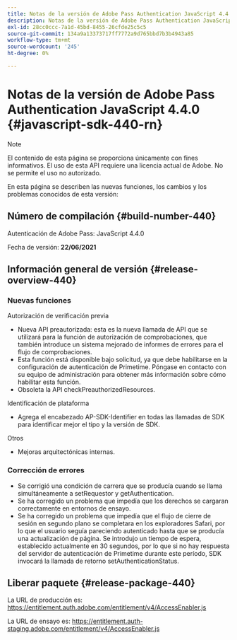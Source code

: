 ```yaml
---
title: Notas de la versión de Adobe Pass Authentication JavaScript 4.4.0
description: Notas de la versión de Adobe Pass Authentication JavaScript 4.4.0
exl-id: 28cc0ccc-7a1d-45bd-8455-26cfde25c5c5
source-git-commit: 134a9a13373717ff7772a9d765bbd7b3b4943a85
workflow-type: tm+mt
source-wordcount: '245'
ht-degree: 0%

---
```


# Notas de la versión de Adobe Pass Authentication JavaScript 4.4.0 {#javascript-sdk-440-rn}

>[!NOTE]
>
>El contenido de esta página se proporciona únicamente con fines informativos. El uso de esta API requiere una licencia actual de Adobe. No se permite el uso no autorizado.

En esta página se describen las nuevas funciones, los cambios y los problemas conocidos de esta versión:

## Número de compilación {#build-number-440}

Autenticación de Adobe Pass: JavaScript 4.4.0

Fecha de versión: **22/06/2021**

## Información general de versión {#release-overview-440}

### Nuevas funciones

Autorización de verificación previa

* Nueva API preautorizada: esta es la nueva llamada de API que se utilizará para la función de autorización de comprobaciones, que también introduce un sistema mejorado de informes de errores para el flujo de comprobaciones.
* Esta función está disponible bajo solicitud, ya que debe habilitarse en la configuración de autenticación de Primetime. Póngase en contacto con su equipo de administración para obtener más información sobre cómo habilitar esta función.
* Obsoleta la API checkPreauthorizedResources.

Identificación de plataforma

* Agrega el encabezado AP-SDK-Identifier en todas las llamadas de SDK para identificar mejor el tipo y la versión de SDK.

Otros

* Mejoras arquitectónicas internas.

### Corrección de errores

* Se corrigió una condición de carrera que se producía cuando se llama simultáneamente a setRequestor y getAuthentication.
* Se ha corregido un problema que impedía que los derechos se cargaran correctamente en entornos de ensayo.
* Se ha corregido un problema que impedía que el flujo de cierre de sesión en segundo plano se completara en los exploradores Safari, por lo que el usuario seguía pareciendo autenticado hasta que se producía una actualización de página. Se introdujo un tiempo de espera, establecido actualmente en 30 segundos, por lo que si no hay respuesta del servidor de autenticación de Primetime durante este período, SDK invocará la llamada de retorno setAuthenticationStatus.

## Liberar paquete {#release-package-440}

La URL de producción es: https://entitlement.auth.adobe.com/entitlement/v4/AccessEnabler.js

La URL de ensayo es: https://entitlement.auth-staging.adobe.com/entitlement/v4/AccessEnabler.js
